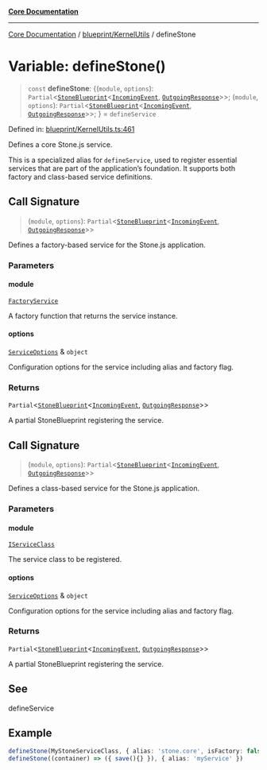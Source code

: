 [**Core Documentation**](../../../README.md)

***

[Core Documentation](../../../README.md) / [blueprint/KernelUtils](../README.md) / defineStone

# Variable: defineStone()

> `const` **defineStone**: \{(`module`, `options`): `Partial`\<[`StoneBlueprint`](../../../options/StoneBlueprint/interfaces/StoneBlueprint.md)\<[`IncomingEvent`](../../../events/IncomingEvent/classes/IncomingEvent.md), [`OutgoingResponse`](../../../events/OutgoingResponse/classes/OutgoingResponse.md)\>\>; (`module`, `options`): `Partial`\<[`StoneBlueprint`](../../../options/StoneBlueprint/interfaces/StoneBlueprint.md)\<[`IncomingEvent`](../../../events/IncomingEvent/classes/IncomingEvent.md), [`OutgoingResponse`](../../../events/OutgoingResponse/classes/OutgoingResponse.md)\>\>; \} = `defineService`

Defined in: [blueprint/KernelUtils.ts:461](https://github.com/stonemjs/core/blob/b1f29857c7f1e529739f22d486494bed3b22d2c6/src/blueprint/KernelUtils.ts#L461)

Defines a core Stone.js service.

This is a specialized alias for `defineService`, used to register essential services
that are part of the application’s foundation. It supports both factory and class-based service definitions.

## Call Signature

> (`module`, `options`): `Partial`\<[`StoneBlueprint`](../../../options/StoneBlueprint/interfaces/StoneBlueprint.md)\<[`IncomingEvent`](../../../events/IncomingEvent/classes/IncomingEvent.md), [`OutgoingResponse`](../../../events/OutgoingResponse/classes/OutgoingResponse.md)\>\>

Defines a factory-based service for the Stone.js application.

### Parameters

#### module

[`FactoryService`](../../../declarations/type-aliases/FactoryService.md)

A factory function that returns the service instance.

#### options

[`ServiceOptions`](../../../declarations/interfaces/ServiceOptions.md) & `object`

Configuration options for the service including alias and factory flag.

### Returns

`Partial`\<[`StoneBlueprint`](../../../options/StoneBlueprint/interfaces/StoneBlueprint.md)\<[`IncomingEvent`](../../../events/IncomingEvent/classes/IncomingEvent.md), [`OutgoingResponse`](../../../events/OutgoingResponse/classes/OutgoingResponse.md)\>\>

A partial StoneBlueprint registering the service.

## Call Signature

> (`module`, `options`): `Partial`\<[`StoneBlueprint`](../../../options/StoneBlueprint/interfaces/StoneBlueprint.md)\<[`IncomingEvent`](../../../events/IncomingEvent/classes/IncomingEvent.md), [`OutgoingResponse`](../../../events/OutgoingResponse/classes/OutgoingResponse.md)\>\>

Defines a class-based service for the Stone.js application.

### Parameters

#### module

[`IServiceClass`](../../../declarations/type-aliases/IServiceClass.md)

The service class to be registered.

#### options

[`ServiceOptions`](../../../declarations/interfaces/ServiceOptions.md) & `object`

Configuration options for the service including alias and factory flag.

### Returns

`Partial`\<[`StoneBlueprint`](../../../options/StoneBlueprint/interfaces/StoneBlueprint.md)\<[`IncomingEvent`](../../../events/IncomingEvent/classes/IncomingEvent.md), [`OutgoingResponse`](../../../events/OutgoingResponse/classes/OutgoingResponse.md)\>\>

A partial StoneBlueprint registering the service.

## See

defineService

## Example

```ts
defineStone(MyStoneServiceClass, { alias: 'stone.core', isFactory: false })
defineStone((container) => ({ save(){} }), { alias: 'myService' })
```
